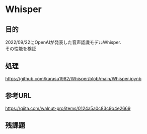 # Whisper
## 目的
2022/09/22にOpenAIが発表した音声認識モデルWhisper.<br>
その性能を検証


## 処理
https://github.com/karasu1982/Whisper/blob/main/Whisper.ipynb

## 参考URL
https://qiita.com/walnut-pro/items/0124a5a0c83c9b4e2669

## 残課題

